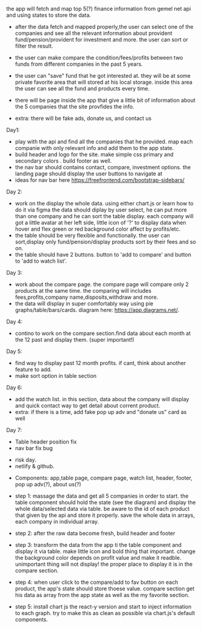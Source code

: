 the app will fetch and map top 5(?) finance information from gemel net api and using states to store the data.

* after the data fetch and mapped properly,the user can select one of the companies and  see all the relevant information about provident fund/pension/provident for investment and more. the user can sort or filter the result.

* the user can make compare the condition/fees/profits between two funds from different  companies in the past 5 years.

* the user can "save" fund that he got interested at. they will be at some private favorite area that will stored at his local storage. inside this area the user can see all the fund and products every time.

* there will be page inside the app that give a little bit of information about the 5 companies that the site provfides the info.

* extra: there will be fake ads, donate us, and contact us 


 <!-- BREAKDOWN: -->

Day1:
- play with the api and find all the companies that he provided. map each companie with only relevant info and add them to the app state.
- build header and logo for the site. make simple css primary and secondary colors . build footer as well.
- the nav bar should contains contact, compare, investment options. the landing page should display the user buttons to navigate at
- ideas for nav bar here https://freefrontend.com/bootstrap-sidebars/

Day 2:
- work on the display the whole data. using either chart.js or learn how to do it via figma
the data should diplay by user select, he can put more than one company and he can sort the table display. each company will got a little avatar at her left side, little icon of '?' to display data when hover and flex green or red background color affect by profits/etc.
- the table should be very flexible and functionally. the user can sort,display only fund/pension/display products sort by their fees and so on.
- the table should have 2 buttons. button to 'add to compare' and button to 'add to watch list'.

Day 3:
- work about the compare page. the compare page will compare only 2 products at the same time.
the comparing will includes fees,profits,company name,disposits,withdraw and more.
- the data will display in super comfortably way using pie graphs/table/bars/cards. diagram here: https://app.diagrams.net/.

Day 4:
- contino to work on the compare section.find data about each month at the 12 past and display them. (super important!)

Day 5:
- find way to display past 12 month profits. if cant, think about another feature to add.
- make sort option in table section

Day 6:
- add the watch list. in this section, data about the company will display and quick contact way to get detail about corrent product.
- extra: if there is a time, add fake pop up adv and "donate us" card as well

Day 7: 
* Table header position fix 
* nav bar fix bug 
- risk day.
- netlify & github.

<!-- Hot To -->

* Components: app,table page, compare page, watch list, header, footer, pop up adv(?),
about us(?)

* step 1: massage the data and get all 5 companies in order to start.  the table component should hold the state (see the diagram) and display the whole data/selected data via table. be aware to the id of each product that given by the api and store it properly. save the whole data in arrays, each company in individual array.

* step 2: after the raw data become fresh, build header and footer

* step 3: transform the data from the app ti the table component and display it via table. make little icon and bold thing that important. change the background color depends on profit value and make it readble. unimportant thing will not display! the proper place to display it is in the compare section.

* step 4: when user click to the compare/add to fav button on each product, the app's state should store thoese value. compare section get his data as array from the app state as well as the my favorite section.

* step 5: install chart js the react-y version and start to inject information to each graph. try to make this as clean as possible via chart.js's default components.

